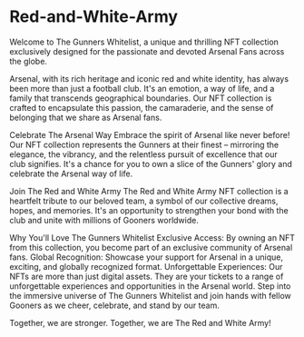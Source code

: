 # Red-and-White-Army
Welcome to The Gunners Whitelist, a unique and thrilling NFT collection exclusively designed for the passionate and devoted Arsenal Fans across the globe.

Arsenal, with its rich heritage and iconic red and white identity, has always been more than just a football club. It's an emotion, a way of life, and a family that transcends geographical boundaries. Our NFT collection is crafted to encapsulate this passion, the camaraderie, and the sense of belonging that we share as Arsenal fans.

Celebrate The Arsenal Way
Embrace the spirit of Arsenal like never before! Our NFT collection represents the Gunners at their finest – mirroring the elegance, the vibrancy, and the relentless pursuit of excellence that our club signifies. It's a chance for you to own a slice of the Gunners' glory and celebrate the Arsenal way of life.

Join The Red and White Army
The Red and White Army NFT collection is a heartfelt tribute to our beloved team, a symbol of our collective dreams, hopes, and memories. It's an opportunity to strengthen your bond with the club and unite with millions of Gooners worldwide.

Why You'll Love The Gunners Whitelist
Exclusive Access: By owning an NFT from this collection, you become part of an exclusive community of Arsenal fans.
Global Recognition: Showcase your support for Arsenal in a unique, exciting, and globally recognized format.
Unforgettable Experiences: Our NFTs are more than just digital assets. They are your tickets to a range of unforgettable experiences and opportunities in the Arsenal world.
Step into the immersive universe of The Gunners Whitelist and join hands with fellow Gooners as we cheer, celebrate, and stand by our team.

Together, we are stronger. Together, we are The Red and White Army!